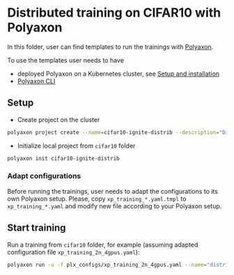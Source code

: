 # Distributed training on CIFAR10 with Polyaxon

In this folder, user can find templates to run the trainings with [Polyaxon](https://polyaxon.com/).

To use the templates user needs to have
- deployed Polyaxon on a Kubernetes cluster, see [Setup and installation](https://docs.polyaxon.com/setup/)
- [Polyaxon CLI](https://docs.polyaxon.com/setup/cli/)

## Setup

- Create project on the cluster
```bash
polyaxon project create --name=cifar10-ignite-distrib --description="Distributed training on CIFAR10 with Ignite"
```

- Initialize local project from `cifar10` folder
```bash
polyaxon init cifar10-ignite-distrib
``` 

### Adapt configurations

Before running the trainings, user needs to adapt the configurations to its own Polyaxon setup.
Please, copy `xp_training_*.yaml.tmpl` to `xp_training_*.yaml` and modify new file according to your Polyaxon setup. 

## Start training

Run a training from `cifar10` folder, for example (assuming adapted configuration file `xp_training_2n_4gpus.yaml`): 
```bash
polyaxon run -u -f plx_configs/xp_training_2n_4gpus.yaml --name="distrib-training-cifar10-2n-4gpus"
```
